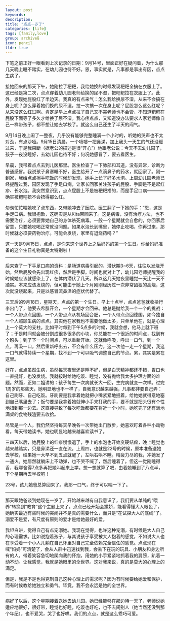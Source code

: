 ```yaml
---
layout: post
keywords: 
description: 
title: "点点一岁了"
categories: [life]
tags: [family,love]
group: archiveß
icon: pencil
tldr: true
---
```


下笔之前正好一眼看到上次记录的日期：9月14号，里面正好在疑问着，为什么那几天晚上睡不踏实，在幼儿园也待不好。恩，事实就是，凡事都是事出有因，点点生病了。

接她回来的那天下午，她刚拉了粑粑，我给她换的时候发现粑粑全搞在衣服上了。这已经是第二次，点点穿着幼儿园老师给换的尿不湿，把粑粑拉在衣服上了。此外，发现她屁股红了半边天。我真的有点来气：怎么我给换尿不湿，从来不会搞在身上呢？怎么穿着她们换的尿不湿，拉一次搞一次在身上呢？屁股怎么这么红呢？从来没这么红过啊。肯定是早上点点拉了自己又不哭老师也不会管，不知道粑粑在屁股下面等了多久才给换了尿不湿。我心疼点点，又知道没办法要求人家老师像自己一样带孩子，都不想让她去学校了。就这么自己还生了半天的闷气。

9月14日晚上闹了一整夜，几乎没有能够完整睡满一个小时的，听她的哭声也不太对劲，有点沙哑。9月15日清晨，一个喷嚏一把鼻涕，加上我头一天生的气还没缓过来，于是我果断（据老公的描述是很“开心”）地跟老公说：今天不去幼儿园了，孩子一夜没睡好，去幼儿园也待不好；何况她感冒了，要去看医生。

早晨，我带着点点去到儿医那里。医生检查了一下肺部和耳道，没有异常，诊断为普通感冒。我说孩子鼻塞睡不好，医生给开了一点滴鼻子的药水，就回家了。刚一到家，我给点点擦手吃饭的时候却发现，她手上长了好多水泡。上周幼儿园老师已经提醒过我，园区发现了手足口病，让家长回家关注孩子的屁股、手脚是不是起红疹、长水泡。我突然意识到，点点屁股上不是被粑粑捂的，而是手足口病————确实被粑粑捂不会捂得那么红。

匆匆忙忙喂她吃了点东西，又带她冲去了医院。医生翻了一下她的手：“恩，这是手足口病。我很抱歉，这确实是从Kita带回来了。这是病毒，没有治疗方法，也不需要治疗，必须要靠她自己的身体杀死病毒。一般一个星期就会自愈的，你回家后留意，只要她吃喝正常就没问题。如果水泡长到嘴里，她停止吃喝，你再过来，那时候就必须要药物治疗。可能会发烧，家里有退烧药吗？”

这一天是9月15日，点点，是你来这个世界上之后妈妈的第一个生日。你给妈妈准备的这个生日礼物真是太特别啦！

---

后来查了一下手足口病的资料：是肠道病毒引起的，潜伏期3~6天，往往以发烧开始，然后屁股会先出现红疹，然后是手脚。时间也就对上了，幼儿园老师提醒我的时候她应该就感染上了，在体内潜伏了几天。所以这几天她夜里睡觉一天比一天不踏实。本来应该发烧的，但可能由于她上个月刚刚经历过一次非常凶狠的高烧，这次就没烧起来，只是以感冒流鼻涕的症状代替了。

三天后的9月18日，星期天，点点的第一个生日。早上十点半，点点爸爸就收拾行李出门了，他要去希腊开会，一个星期才会回来。他总是抛给我一个一个的挑战：一个人带点点回国，一个人带点点从机场回合肥，一个人带点点回德国，如今独自一个人照顾生病的点点。其实他在家我也不需要他做太多，只单单他在，就是心理上一个莫大的支柱。比如平时每到下午5点多的时候，我就会想，他马上就下班了；于是时间就会被分割成很多很多的小块，你总能在一个很近的时间点，找到有个盼头；到了下一个时间点，可以重新开始。这就像呼吸，呼出一口气，到一个点，再吸一口，然后重新呼出去，不会有什么压力。这一次他一走一个星期，我这一口气就得持续一个星期，找不到一个可以吸气调整自己的节点。累，其实是累在这里。

好在，点点虽然生病，虽然每天夜里还是睡不好，但是白天精神都还不错，胃口也一直挺好，也没发烧。我就按时给她吃饭、睡觉，没有抛给我太多护理方面的难题。然而，正如二姐讲的：孩子每生一次病就长大一回，生完病就变一次样。过完1周岁的那些天，她明显地也不一样了，自我意识越来越强，凡事都非要自己弄：自己刷牙、自己吃饭。牙刷要是我拿着她就把小嘴紧紧地抿着，给她她就得意地塞到自己嘴里去了；饭勺要是我拿着她就伸小手来打我的手，要不就是把头很有个性地扭到那一边去。这直接导致了每次吃饭都要花将近一个小时，她吃完了还有满地满桌的食物残渣要去收拾。

尽管是一个人，我仍然坚持每天早晚各一次带她出门散步，她喜欢盯着各种小动物看。每天带她读书，她也明显地越来越喜欢读书了。

三四天以后，她屁股上的红疹慢慢退了，手上的水泡也开始变硬结痂，晚上睡觉也越来越踏实，只是鼻涕还一直在流。上周四，也就是22号的时候，原本准备送她去学校，结果她一大早不到五点就醒了，左哄右哄不睡。精疲力尽的我，冲她发了一通火。她居然就躺床上不动弹，也不哭不喊了，然后睡着了。但这一觉刚睡得香，我哪舍得7点多再把她叫起来上学。想一想就算了吧，由着她睡到了八点半，下个星期再去学校吧！

23号，孩儿她爸总算回来了。我那一口气，终于可以喘一下了。

----

那天跟她爸谈到她现在一岁了，开始越来越有自我意识了，我们要从单纯的“喂养”转换到“教育”这个主题上来了。点点已经开始会撒娇，能看得懂大人眼色了，她确实最近有些时候的哭闹并不是真的需要什么，而只是“在试探大人的底线”了。溺爱不是爱，有尺度有原则的爱才是给她最好的爱。

我坦白讲，觉得自己有点宠溺她。我现在觉得，也许这种宠溺，有时候是大人自己的心理需求。比如说抱着孩子，与其说孩子享受被大人抱着的感觉，不如说大人也在享受着一个小人儿躺在自己怀里对自己完全依赖完全信任的感觉。点点现在喊“妈妈”可清楚了，会从人群中迅速找到我，会丢下在玩的玩具、小朋友和身边所有的人，带着笑容急切地爬向我的怀抱，用她的小手紧紧地抓着我的肩膀，趴着一动不动。让我感觉，我就是她眼里的全世界。这对我来说，真的是莫大的心理上的满足。

但是，我是不是也得克制自己这种心理上的需求呢？因为有时候要给她爱和保护，而有时候教给她独立和勇气。毕竟，我不会永远是她的全世界。

-----

病好了以后，这个星期接着送她去幼儿园。她已经能够在那边待一天了，老师说她适应地很好，很好带，睡觉也好睡，吃饭也好吃，也不去闹别人（她当然还没到那个年纪），也不爱哭，哭了也好哄。我们的点点，就是这么乖巧可爱。


